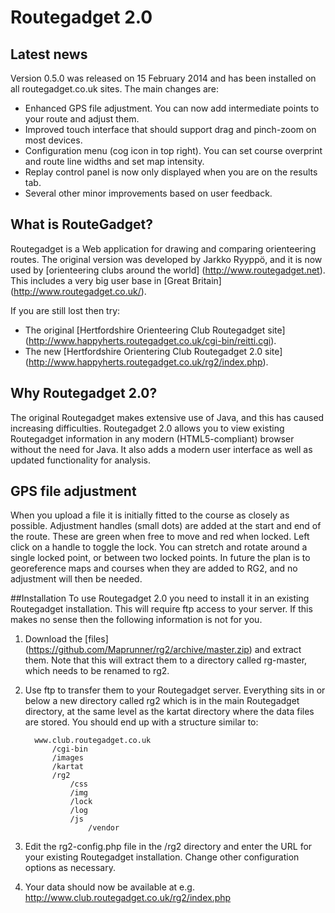 # Routegadget 2.0

## Latest news
Version 0.5.0 was released on 15 February 2014 and has been installed on all routegadget.co.uk sites. The main changes are:
* Enhanced GPS file adjustment. You can now add intermediate points to your route and adjust them.
* Improved touch interface that should support drag and pinch-zoom on most devices.
* Configuration menu (cog icon in top right). You can set course overprint and route line widths and set map intensity.
* Replay control panel is now only displayed when you are on the results tab.
* Several other minor improvements based on user feedback.

## What is RouteGadget?
Routegadget is a Web application for drawing and comparing orienteering routes. The original version was developed by Jarkko Ryyppö, and
it is now used by [orienteering clubs around the world] (http://www.routegadget.net). This includes a very big user base
in [Great Britain] (http://www.routegadget.co.uk/). 

If you are still lost then try:

* The original [Hertfordshire Orienteering Club Routegadget site] (http://www.happyherts.routegadget.co.uk/cgi-bin/reitti.cgi).
* The new [Hertfordshire Orientering Club Routegadget 2.0 site] (http://www.happyherts.routegadget.co.uk/rg2/index.php).

## Why Routegadget 2.0?
The original Routegadget makes extensive use of Java, and this has caused increasing difficulties.
Routegadget 2.0 allows you to view existing Routegadget information in any modern (HTML5-compliant) browser without the need for Java.
It also adds a modern user interface as well as updated functionality for analysis.

## GPS file adjustment
When you upload a file it is initially fitted to the course as closely as possible. Adjustment handles (small dots) are added at the start and end of the route. These are green when free to move and red when locked. Left click on a handle to toggle the lock. You can stretch and rotate around a single locked point, or between two locked points. In future the plan is to georeference maps and courses when they are added to RG2, and no adjustment will then be needed. 

##Installation
To use Routegadget 2.0 you need to install it in an existing Routegadget installation. This will require ftp access to your server. If this makes
no sense  then the following information is not for you.

1. Download the [files] (https://github.com/Maprunner/rg2/archive/master.zip) and extract them. Note that this will extract
them to a directory called rg-master, which needs to be renamed to rg2.

2. Use ftp to transfer them to your Routegadget server. Everything sits in or below a new directory called rg2 which is in the main Routegadget
directory, at the same level as the kartat directory where the data files are stored. You should end up with a structure similar to:

         www.club.routegadget.co.uk
             /cgi-bin
             /images
             /kartat
             /rg2
                 /css
                 /img
                 /lock
                 /log
                 /js
                     /vendor

3. Edit the rg2-config.php file in the /rg2 directory and enter the URL for your existing Routegadget installation. Change other configuration options as necessary.

4. Your data should now be available at e.g. http://www.club.routegadget.co.uk/rg2/index.php


